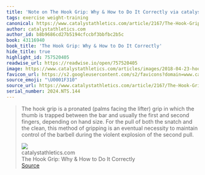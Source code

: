 ```yaml
---
title: 'Note on The Hook Grip: Why & How to Do It Correctly via catalystathletics.com'
tags: exercise weight-training
canonical: https://www.catalystathletics.com/article/2167/The-Hook-Grip-Why-How-to-Do-It-Correctly/
author: catalystathletics.com
author_id: b8b9686cd27b5194cfccbf3bbfbc2b5c
book: 43116940
book_title: 'The Hook Grip: Why & How to Do It Correctly'
hide_title: true
highlight_id: 757520405
readwise_url: https://readwise.io/open/757520405
image: https://www.catalystathletics.com/articles/images/2018-04-23-hookGrip.jpg
favicon_url: https://s2.googleusercontent.com/s2/favicons?domain=www.catalystathletics.com
source_emoji: "\U0001F310"
source_url: https://www.catalystathletics.com/article/2167/The-Hook-Grip-Why-How-to-Do-It-Correctly/#:~:text=The%20hook%20grip,the%20second%20pull.
serial_number: 2024.NTS.144
---
```

> The hook grip is a pronated (palms facing the lifter) grip in which the thumb is trapped between the bar and usually the first and second fingers, depending on hand size. For the pull of both the snatch and the clean, this method of gripping is an eventual necessity to maintain control of the barbell during the violent explosion of the second pull.
> <div class="quoteback-footer"><div class="quoteback-avatar"><img class="mini-favicon" src="https://s2.googleusercontent.com/s2/favicons?domain=www.catalystathletics.com"></div><div class="quoteback-metadata"><div class="metadata-inner"><span style="display:none">FROM:</span><div aria-label="catalystathletics.com" class="quoteback-author"> catalystathletics.com</div><div aria-label="The Hook Grip: Why & How to Do It Correctly" class="quoteback-title"> The Hook Grip: Why & How to Do It Correctly</div></div></div><div class="quoteback-backlink"><a target="_blank" aria-label="go to the full text of this quotation" rel="noopener" href="https://www.catalystathletics.com/article/2167/The-Hook-Grip-Why-How-to-Do-It-Correctly/#:~:text=The%20hook%20grip,the%20second%20pull." class="quoteback-arrow"> Source</a></div></div>